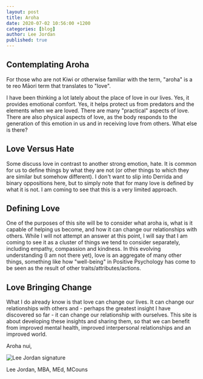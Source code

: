 ```yaml
---
layout: post
title: Aroha
date: 2020-07-02 10:56:00 +1200
categories: [blog]
author: Lee Jordan
published: true
---
```


<h2>Contemplating Aroha</h2>

<p>For those who are not Kiwi or otherwise familiar with the term, "aroha" is a te reo Māori term that translates to "love".</p>

<p>I have been thinking a lot lately about the place of love in our lives. Yes, it provides emotional comfort. Yes, it helps protect us from predators and the elements when we are loved. There are many "practical" aspects of love. There are also physical aspects of love, as the body responds to the generation of this emotion in us and in receiving love from others. What else is there?</p>

<h2>Love Versus Hate</h2>

<p>Some discuss love in contrast to another strong emotion, hate. It is common for us to define things by what they are not (or other things to which they are similar but somehow different). I don't want to slip into Derrida and binary oppositions here, but to simply note that for many love is defined by what it is not. I am coming to see that this is a very limited approach.</p>

<h2>Defining Love</h2>

<p>One of the purposes of this site will be to consider what aroha is, what is it capable of helping us become, and how it can change our relationships with others. While I will not attempt an answer at this point, I will say that I am coming to see it as a cluster of things we tend to consider separately, including empathy, compassion and kindness. In this evolving understanding (I am not there yet), love is an aggregate of many other things, something like how "well-being" in Positive Psychology has come to be seen as the result of other traits/attributes/actions.</p>

<h2>Love Bringing Change</h2>

<p>What I do already know is that love can change our lives. It can change our relationships with others and - perhaps the greatest insight I have discovered so far - it can change our relationship with ourselves. This site is about developing these insights and sharing them, so that we can benefit from improved mental health, improved interpersonal relationships and an improved world.</p>

<p>Aroha nui,</p>

<img src="https://geraldleejordan.com/public/assets/images/lee-jordan.png" alt="Lee Jordan signature">

Lee Jordan, MBA, MEd, MCouns